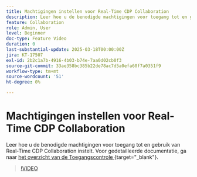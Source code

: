 ```yaml
---
title: Machtigingen instellen voor Real-Time CDP Collaboration
description: Leer hoe u de benodigde machtigingen voor toegang tot en gebruik van Real-Time CDP Collaboration instelt
feature: Collaboration
role: Admin, User
level: Beginner
doc-type: Feature Video
duration: 0
last-substantial-update: 2025-03-18T00:00:00Z
jira: KT-17507
exl-id: 2b2c1a7b-4916-4b03-b74e-7aa0d02cb0f3
source-git-commit: 33ae358bc385b22de78ac7d5a0efa60f7a0351f9
workflow-type: tm+mt
source-wordcount: '51'
ht-degree: 0%

---
```


# Machtigingen instellen voor Real-Time CDP Collaboration

Leer hoe u de benodigde machtigingen voor toegang tot en gebruik van Real-Time CDP Collaboration instelt. Voor gedetailleerde documentatie, ga naar [ het overzicht van de Toegangscontrole ](https://experienceleague.adobe.com/en/docs/real-time-cdp-collaboration/using/permissions/overview) {target="_blank"}.

>[!VIDEO](https://video.tv.adobe.com/v/3452216/?learn=on&enablevpops)
